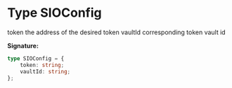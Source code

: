 
# Type SIOConfig

token the address of the desired token vaultId corresponding token vault id

<b>Signature:</b>

```typescript
type SIOConfig = {
    token: string;
    vaultId: string;
};
```
